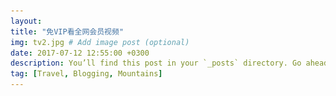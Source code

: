```yaml
---
layout:
title: "免VIP看全网会员视频"
img: tv2.jpg # Add image post (optional)
date: 2017-07-12 12:55:00 +0300
description: You’ll find this post in your `_posts` directory. Go ahead and edit it and re-build the site to see your changes. # Add post description (optional)
tag: [Travel, Blogging, Mountains]
---
```

<head>
    <meta charset="utf-8" />
    <meta name="viewport" content="width=device-width, initial-scale=1" />
    <meta name="description" content="全网VIP视频免费看 腾讯视频会员 爱奇艺视频会员 优酷视频会员 乐视视频会员 腾讯会员 爱奇艺会员 优酷会员 会员 免 VIP 看电影 UIMCC.COM">
    <link rel="stylesheet" href="/assets/css/spe/main.css" />
    <link rel="stylesheet" href="/assets/css/layer.css" />
    <title>免VIP看会员视频 UIMCC.COM</title>
    <!-- <link rel="stylesheet" href="https://cdn.bootcss.com/layer/3.1.0/theme/default/layer.css" /> -->
    <script src="https://cdn.bootcss.com/jquery/2.2.0/jquery.js" ></script>
    <!-- <script src="/assets/js/jquery-3.2.1.min.js" ></script> -->
    <script src="https://cdn.bootcss.com/layer/3.1.0/layer.js"></script>
    <!--<script src="/assets/js/layer.js"></script> -->
    <script type="text/javascript">


        $(function(){
		layer.confirm('网站已更新全新版本看片更方便，此页面将不作维护更新，是否跳转主页（uimcc.com）', {
		    btn: ['跳转新版本','不了'] //按钮
		}, function(){
		    window.location.href = "https://uimcc.com";
		});
            /*var _t = encodeURI(encodeURI(title));*/
            debugger;
            var title = GetQueryString("name");
            var titles = decodeURI(decodeURI(title));
        })

        function GetQueryString(name) {

            var reg = new RegExp("(^|&)" + name + "=([^&]*)(&|$)","i");

            var r = window.location.search.substr(1).match(reg);

            if (r!=null) return (r[2]); return null;

        }

        function aaa(){
            debugger;
            var url=$("#basicurl").val();
            if(!url){
                alert("要输入视频地址哟");
                return;
            }
            var su=5;
            var v;
            var num=$("#playNum").val();
            num++;
            if(num==1){
                v="https://v.60qu.com/v1/?url=";
            }else if(num==2){
                v="https://v.60qu.com/v2/?url=";
            }else if(num==3){
                v="https://v.60qu.com/v3/?url=";
            }else if(num==4){
                v="https://cdn.yangju.vip/k/?url=";
            }else if(num==5){
                v="https://ejiafarm.com/jx.php?url=";
            }else{
                v="https://cdn.yangju.vip/k/?url=";
                num=0;
            }
            $("#playNum").val(num);
            var newTvAddr=v+url;
            layer.open({
                type: 2,
                title: '祝君观影愉快',
                area: ['90%', '90%'],
                shade: 0.3,
                offset: '30px',
                closeBtn: 1,
                shadeClose: true,
                scrollbar: false,
                shadeClose: true,
                content:  [newTvAddr, 'yes']
            });
        }
    </script>
</head>


<body class="landing">

<!-- Page Wrapper -->
<div id="page-wrapper">

    <!-- Header -->
    <header id="header" class="alt">
        <h1><a href="#">免VIP看会员视频</a></h1>

    </header>


    <!-- Banner -->
    <section id="banner">
        <div class="inner">
            <h2>免VIP看会员视频</h2>
            <p>每个人的心中都有一部电影<br />
                我希望它是不收费的<br />
                这既是 <a href="http://uimcc.com">UIMCC</a><br />
            <p>通知：<a href="http://uimcc.com/hsrj">全国代理招募火热招商中【注册就送SVIP】，想赚钱了解下</a></p>
            </p>
            <ul class="actions">
                <li><a href="#one" class="button special">开始观看</a></li>
            </ul>
        </div>
    </section>


    <!-- One -->
    <section id="one" class="wrapper style1 special">
        <div class="inner">
            <input type="hidden" value="0" id="playNum"/>
            <ul class="actions vertical">
                <li><input type="text" id="basicurl" value="https://v.youku.com/v_show/id_XMzcwNjg5MDUyNA==.html?spm=a2hmv.20009921.yk-slide-86993.5~5!4~5~5!2~A"  placeholder="视频地址..." style="border-radius: 0px;border-color:#fff;float: left;"></li>
                <li><a href="#" onclick="aaa()" class="button fit">播放视频</a></li>
                <li><a href="http://uimcc.com/hsrj" style="color:red;">注册代理</a>&nbsp;&nbsp;<a href="http://uimcc.com/zfb-dx" style="color:red;">花呗套现</a></li>
            </ul>
		
		<span>本站采用第三方播放器支持奇艺视频 腾讯 优酷 土豆 芒果 乐视 搜狐等会员视频播放,
		播放中出现的广告均与本站无关<br/>如遇视频不能正常播放请重新点击播放视频按钮.</span>
            <br/>
            <ul class="icons major">
                <li><img src="/assets/img/qq.png"></li>
                <li><img src="/assets/img/letvlogo.png"></li>
                <li><img src="/assets/img/iqiyilogo.png"></li><br/><br/><br/>
                <li><img src="/assets/img/sohulogo.png"></li>
                <li><img src="/assets/img/youkulogo.png"></li>
            </ul>
            <a href="#two" class="more scrolly">如何获取视频地址？</a>
        </div>
    </section>

    <!-- Two -->
    <section id="two" class="wrapper alt style2">
        <section class="spotlight">
            <div class="image"><img src="/assets/img/tv-1.png" alt="" /></div><div class="content">
            <h2>获取会员视频地址方式一<br />
                腾讯视频为例</h2>
            <p>打开腾讯视频网站，找到需要观看的会员视频，先不要点击进去，在需要观看的影片上鼠标右击选择:复制链接地址，手机端长按影片选择:复制链接地址</p>
        </div>
        </section>
        <section class="spotlight">
            <div class="image"><img src="/assets/img/tv-2.png" alt="" /></div><div class="content">
            <h2>获取会员视频地址方式二<br />
                腾讯视频为例</h2>
            <p>打开腾讯视频网站，找到需要观看的会员视频，点击进去播放，在浏览器上方地址栏复制视频地址</p>
        </div>
        </section>
        <section class="spotlight">
            <div class="image"><img src="/assets/img/tv-3.png" alt="" /></div><div class="content">
            <h2>获取会员视频地址方式三<br />
                优酷APP视频为例</h2>
            <p>手机打开优酷视频APP，找到需要观看的会员影片，点击播放，一般视频下面都会有分享按钮，点击分享选择复制链接</p>
        </div>
        </section>
    </section>



    <!-- CTA -->
    <section id="cta" class="wrapper style4">
        <div class="inner">
            <header>
                <h2>welcome to UIMCC</h2>
                <p>体验不一样的事物，遇兴趣爱好相投的人.</p>
            </header>
            <ul class="actions vertical">
                <li><a href="#one" class="button fit special">继续观看</a></li>
                <li><a href="https://uimcc.com" class="button fit">回到主页</a></li>
            </ul>
        </div>
    </section>


    <!-- Footer -->
    <footer id="footer">
        <ul class="icons">



        </ul>
        <ul class="copyright">
            <li>&copy;


                2017,

                2018
                免VIP看会员视频</li>
            <li>Design: <a href="http://uimcc.com" target="_blank">UIMCC</a></li>
            <li><script src="https://s19.cnzz.com/z_stat.php?id=1274141509&web_id=1274141509" language="JavaScript"></script></li>
        </ul>
    </footer>
</div>
</body>
